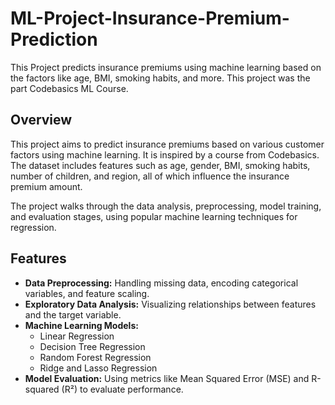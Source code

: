 # ML-Project-Insurance-Premium-Prediction
This Project predicts insurance premiums using machine learning based on the factors like age, BMI, smoking habits, and more. This project was the part Codebasics ML Course.

## Overview
This project aims to predict insurance premiums based on various customer factors using machine learning. It is inspired by a course from Codebasics. The dataset includes features such as age, gender, BMI, smoking habits, number of children, and region, all of which influence the insurance premium amount.

The project walks through the data analysis, preprocessing, model training, and evaluation stages, using popular machine learning techniques for regression.

## Features
- **Data Preprocessing:** Handling missing data, encoding categorical variables, and feature scaling.
- **Exploratory Data Analysis:** Visualizing relationships between features and the target variable.
- **Machine Learning Models:** 
  - Linear Regression
  - Decision Tree Regression
  - Random Forest Regression
  - Ridge and Lasso Regression
- **Model Evaluation:** Using metrics like Mean Squared Error (MSE) and R-squared (R²) to evaluate performance.
